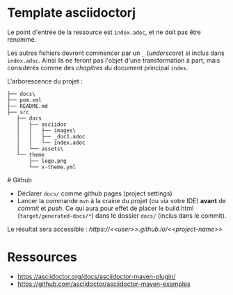 # Template asciidoctorj

Le point d'entrée de la ressource est `index.adoc`, et ne doit pas être renommé.

Les autres fichiers devront commencer par un `_` (_underscore_) si inclus dans `index.adoc`. 
Ainsi ils ne  feront pas l'objet d'une transformation à part, mais considérés comme des *chapitres* 
du document principal `index`.

L'arborescence du projet :

````.
├── docs\
├── pom.xml
├── README.md
├── src
   ├── docs
   │   ├── asciidoc
   │   │   ├── images\
   │   │   ├── _doc1.adoc
   │   │   └── index.adoc
   │   └── assets\
   └── theme
       ├── logo.png
       └── x-theme.yml
````


# Github

* Déclarer `docs/` comme github pages (project settings)
* Lancer la commande `mvn` à la craine du projet (ou via votre IDE) **avant** de _commit_ et _push_.
 Ce qui aura pour effet de placer le build html (`target/generated-docs/*`) dans le dossier `docs/` (inclus dans
  le commit).

Le résultat sera accessible : _https://<\<user>>.github.io/<\<project-name>>_

# Ressources

* https://asciidoctor.org/docs/asciidoctor-maven-plugin/
* https://github.com/asciidoctor/asciidoctor-maven-examples
